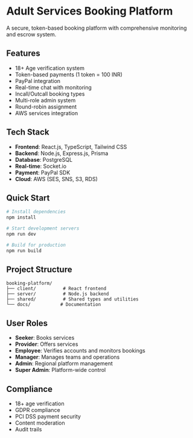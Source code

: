 # Adult Services Booking Platform

A secure, token-based booking platform with comprehensive monitoring and escrow system.

## Features

- 18+ Age verification system
- Token-based payments (1 token = 100 INR)
- PayPal integration
- Real-time chat with monitoring
- Incall/Outcall booking types
- Multi-role admin system
- Round-robin assignment
- AWS services integration

## Tech Stack

- **Frontend**: React.js, TypeScript, Tailwind CSS
- **Backend**: Node.js, Express.js, Prisma
- **Database**: PostgreSQL
- **Real-time**: Socket.io
- **Payment**: PayPal SDK
- **Cloud**: AWS (SES, SNS, S3, RDS)

## Quick Start

```bash
# Install dependencies
npm install

# Start development servers
npm run dev

# Build for production
npm run build
```

## Project Structure

```
booking-platform/
├── client/          # React frontend
├── server/          # Node.js backend
├── shared/          # Shared types and utilities
└── docs/           # Documentation
```

## User Roles

- **Seeker**: Books services
- **Provider**: Offers services
- **Employee**: Verifies accounts and monitors bookings
- **Manager**: Manages teams and operations
- **Admin**: Regional platform management
- **Super Admin**: Platform-wide control

## Compliance

- 18+ age verification
- GDPR compliance
- PCI DSS payment security
- Content moderation
- Audit trails